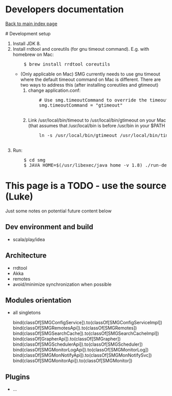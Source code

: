 # Developers documentation

[Back to main index page](../index.md)


<a name="dev-setup">
# Development setup 

<ol>
<li>Install JDK 8.</li>
<li>Install rrdtool and coreutils (for gnu timeout command). E.g. with
homebrew on Mac:
<pre>
    $ brew install rrdtool coreutils
</pre>
    <ul><li>
    (Only applicable on Mac) SMG currently needs to use gnu timeout
     where the default timeout command on Mac is different. There are
     two ways to address this (after installing coreutiles and gtimeout)
    <ol>
    <li>change application.conf:
    <pre>
    # Use smg.timeoutCommand to override the timeout command executable (e.g. gtimeout on mac with homebrew)
    smg.timeoutCommand = "gtimeout"
    </pre></li>
    <li>Link /usr/local/bin/timeout to /usr/local/bin/gtimeout on your 
    Mac (that assumes that /usr/local/bin is before /usr/bin in your 
    $PATH 
    <pre>
    ln -s /usr/local/bin/gtimeout /usr/local/bin/timeout
    </pre></li>
    </ol>
    </li></ul>
</li>
<li>Run:
<pre>
    $ cd smg
    $ JAVA_HOME=$(/usr/libexec/java_home -v 1.8) ./run-dev.sh
</pre></li>
</ol>

# This page is a TODO - use the source (Luke)

Just some notes on potential future content below

## Dev environment and build

- scala/play/idea

## Architecture

- rrdtool
- Akka
- remotes
- avoid/minimize synchronization when possible

## Modules orientation

- all singletons

    
    bind(classOf[SMGConfigService]).to(classOf[SMGConfigServiceImpl])
    bind(classOf[SMGRemotesApi]).to(classOf[SMGRemotes])
    bind(classOf[SMGSearchCache]).to(classOf[SMGSearchCacheImpl])
    bind(classOf[GrapherApi]).to(classOf[SMGrapher])
    bind(classOf[SMGSchedulerApi]).to(classOf[SMGScheduler])
    bind(classOf[SMGMonitorLogApi]).to(classOf[SMGMonitorLog])
    bind(classOf[SMGMonNotifyApi]).to(classOf[SMGMonNotifySvc])
    bind(classOf[SMGMonitorApi]).to(classOf[SMGMonitor])


## Plugins
- ...